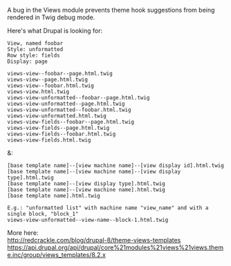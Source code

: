A bug in the Views module prevents theme hook suggestions from being rendered in Twig debug mode.

Here's what Drupal is looking for:
```
View, named foobar
Style: unformatted 
Row style: fields 
Display: page

views-view--foobar--page.html.twig
views-view--page.html.twig
views-view--foobar.html.twig
views-view.html.twig
views-view-unformatted--foobar--page.html.twig
views-view-unformatted--page.html.twig
views-view-unformatted--foobar.html.twig
views-view-unformatted.html.twig
views-view-fields--foobar--page.html.twig
views-view-fields--page.html.twig
views-view-fields--foobar.html.twig
views-view-fields.html.twig
```
&:
```
[base template name]--[view machine name]--[view display id].html.twig
[base template name]--[view machine name]--[view display type].html.twig
[base template name]--[view display type].html.twig
[base template name]--[view machine name].html.twig
[base template name].html.twig

E.g.: "unformatted list" with machine name "view_name" and with a single block, "block_1"
views-view-unformatted--view-name--block-1.html.twig
```
More here: <br />
http://redcrackle.com/blog/drupal-8/theme-views-templates<br />
https://api.drupal.org/api/drupal/core%21modules%21views%21views.theme.inc/group/views_templates/8.2.x
